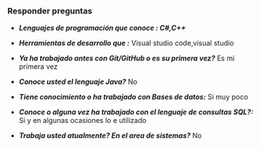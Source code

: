### Responder preguntas

 * ***Lenguajes de programación que conoce : C#,C++***   
*  ***Herramientas de desarrollo que :*** Visual studio code,visual  studio  
* ***Ya ha trabajado antes con Git/GitHub o es su  primera vez?*** Es mi primera vez  
* ***Conoce usted el lenguaje Java?*** No
* ***Tiene conocimiento o ha trabajado con Bases de datos:*** Si muy poco  
  
* ***Conoce o alguna vez ha trabajado con el lenguaje de consultas SQL?:*** Si y en algunas ocasiones lo e utilizado  
  
* ***Trabaja usted atualmente? En el area de sistemas?*** No




